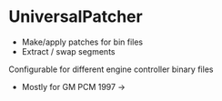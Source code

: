 # UniversalPatcher
- Make/apply patches for bin files
- Extract / swap segments

Configurable for different engine controller binary files
 * Mostly for GM PCM 1997 ->
